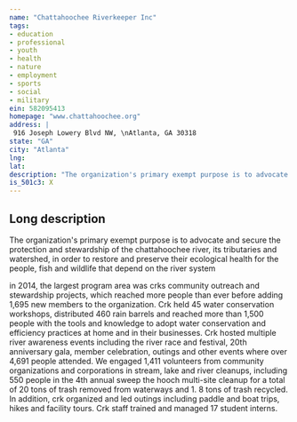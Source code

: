 ```yaml
---
name: "Chattahoochee Riverkeeper Inc"
tags:
- education
- professional
- youth
- health
- nature
- employment
- sports
- social
- military
ein: 582095413
homepage: "www.chattahoochee.org"
address: |
 916 Joseph Lowery Blvd NW, \nAtlanta, GA 30318
state: "GA"
city: "Atlanta"
lng: 
lat: 
description: "The organization's primary exempt purpose is to advocate and secure the protection and stewardship of the chattahoochee river, its tributaries and watershed, in order to restore and preserve their ecological health for the people, fish and wildlife that depend on the river system"
is_501c3: X
---
```


## Long description

The organization's primary exempt purpose is to advocate and secure the protection and stewardship of the chattahoochee river, its tributaries and watershed, in order to restore and preserve their ecological health for the people, fish and wildlife that depend on the river system
  
  in 2014, the largest program area was crks community outreach and stewardship projects, which reached more people than ever before adding 1,695 new members to the organization. Crk held 45 water conservation workshops, distributed 460 rain barrels and reached more than 1,500 people with the tools and knowledge to adopt water conservation and efficiency practices at home and in their businesses. Crk hosted multiple river awareness events including the river race and festival, 20th anniversary gala, member celebration, outings and other events where over 4,691 people attended. We engaged 1,411 volunteers from community organizations and corporations in stream, lake and river cleanups, including 550 people in the 4th annual sweep the hooch multi-site cleanup for a total of 20 tons of trash removed from waterways and 1. 8 tons of trash recycled. In addition, crk organized and led outings including paddle and boat trips, hikes and facility tours. Crk staff trained and managed 17 student interns. 
